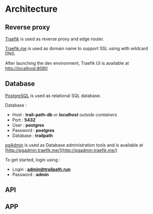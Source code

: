 # Architecture

## Reverse proxy

[Traefik](https://doc.traefik.io/traefik/) is used as reverse proxy and edge router. 

[Traefik.me](https://traefik.me/) is used as domain name to support SSL using with wildcard DNS.

After launching the dev environment, Traefik UI is available at [http://localhost:8080](http://localhost:8080/dashboard/#/) 

## Database

[PostgreSQL](https://www.postgresql.org/) is used as relational SQL database.

Database :
* Host : **trail-path-db** *or **localhost** outside containers*
* Port : **5432**
* User : **postgres**
* Password : **postgres**
* Database : **trailpath**

[pgAdmin](https://www.pgadmin.org/) is used as Database administration tools and is available at [http://pgadmin.traefik.me/](http://pgadmin.traefik.me/)

To get started, login using : 

* Login : **admin@trailpath.run** 
* Password : **admin**

## API

## APP
